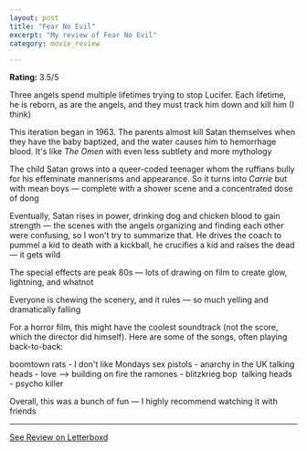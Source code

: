 ```yaml
---
layout: post
title: "Fear No Evil"
excerpt: "My review of Fear No Evil"
category: movie_review

---
```


**Rating:** 3.5/5

Three angels spend multiple lifetimes trying to stop Lucifer. Each lifetime, he is reborn, as are the angels, and they must track him down and kill him (I think)

This iteration began in 1963. The parents almost kill Satan themselves when they have the baby baptized, and the water causes him to hemorrhage blood. It's like <i>The Omen</i> with even less subtlety and more mythology

The child Satan grows into a queer-coded teenager whom the ruffians bully for his effeminate mannerisms and appearance. So it turns into <i>Carrie</i> but with mean boys — complete with a shower scene and a concentrated dose of dong

Eventually, Satan rises in power, drinking dog and chicken blood to gain strength — the scenes with the angels organizing and finding each other were confusing, so I won't try to summarize that. He drives the coach to pummel a kid to death with a kickball, he crucifies a kid and raises the dead — it gets wild

The special effects are peak 80s — lots of drawing on film to create glow, lightning, and whatnot

Everyone is chewing the scenery, and it rules — so much yelling and dramatically falling

For a horror film, this might have the coolest soundtrack (not the score, which the director did himself). Here are some of the songs, often playing back-to-back:

boomtown rats - I don't like Mondays
sex pistols - anarchy in the UK
talking heads - love —> building on fire
the ramones - blitzkrieg bop 
talking heads - psycho killer

Overall, this was a bunch of fun — I highly recommend watching it with friends

<hr>

[See Review on Letterboxd](https://boxd.it/4SzmFN)
